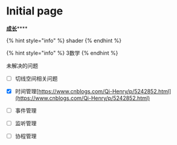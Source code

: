 # Initial page

[**成长**](https://zhuanlan.zhihu.com/p/24424967)\*\*\*\*

{% hint style="info" %}
shader
{% endhint %}

{% hint style="info" %}
3数学
{% endhint %}

未解决的问题

* [ ] 切线空间相关问题
* [x] 时间管理[https://www.cnblogs.com/Qi-Henry/p/5242852.html](https://www.cnblogs.com/Qi-Henry/p/5242852.html)
* [ ] 事件管理
* [ ] 监听管理
* [ ] 协程管理



